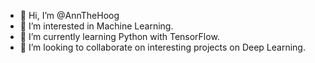 - 👋 Hi, I’m @AnnTheHoog
- 👀 I’m interested in Machine Learning.
- 🌱 I’m currently learning Python with TensorFlow.
- 💞️ I’m looking to collaborate on interesting projects on Deep Learning.

<!---
AnnTheHoog/AnnTheHoog is a ✨ special ✨ repository because its `README.md` (this file) appears on your GitHub profile.
You can click the Preview link to take a look at your changes.
--->
